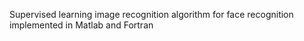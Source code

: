 Supervised learning image recognition algorithm for face recognition implemented in Matlab and Fortran
